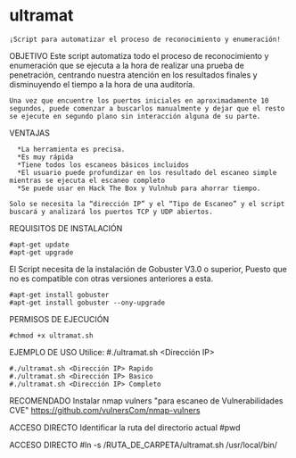 # ultramat
    ¡Script para automatizar el proceso de reconocimiento y enumeración!

OBJETIVO
    Este script automatiza todo el proceso de reconocimiento y enumeración que se ejecuta a la hora de realizar una prueba de penetración, centrando nuestra atención en los resultados finales y disminuyendo el tiempo a la hora de una auditoría.

    Una vez que encuentre los puertos iniciales en aproximadamente 10 segundos, puede comenzar a buscarlos manualmente y dejar que el resto se ejecute en segundo plano sin interacción alguna de su parte.

VENTAJAS

      *La herramienta es precisa. 
      *Es muy rápida 
      *Tiene todos los escaneos básicos incluidos 
      *El usuario puede profundizar en los resultado del escaneo simple mientras se ejecuta el escaneo completo
      *Se puede usar en Hack The Box y Vulnhub para ahorrar tiempo.

    Solo se necesita la “dirección IP” y el “Tipo de Escaneo” y el script buscará y analizará los puertos TCP y UDP abiertos.

REQUISITOS DE INSTALACIÓN

    #apt-get update
    #apt-get upgrade

El Script necesita de la instalación de Gobuster V3.0 o superior, Puesto que no es compatible con otras versiones anteriores a esta.

    #apt-get install gobuster
    #apt-get install gobuster --ony-upgrade

PERMISOS DE EJECUCIÓN

    #chmod +x ultramat.sh

EJEMPLO DE USO
    Utilice: 
      #./ultramat.sh <Dirección IP> <Tipos de Escaneos>


    #./ultramat.sh <Dirección IP> Rapido
    #./ultramat.sh <Dirección IP> Basico
    #./ultramat.sh <Dirección IP> Completo

RECOMENDADO
Instalar nmap vulners "para escaneo de Vulnerabilidades CVE"
    https://github.com/vulnersCom/nmap-vulners

ACCESO DIRECTO
Identificar la ruta del directorio actual
    #pwd

ACCESO DIRECTO
    #ln -s /RUTA_DE_CARPETA/ultramat.sh /usr/local/bin/

